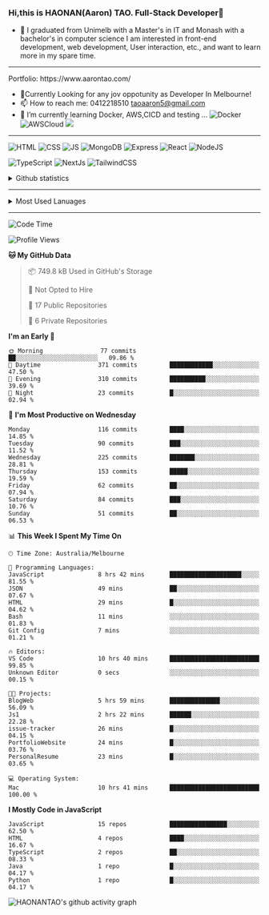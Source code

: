 ### Hi,this is HAONAN(Aaron) TAO. Full-Stack Developer👋

- 🔭 I graduated from Unimelb with a Master's in IT and Monash with a bachelor's in computer science
I am interested in front-end development, web development, User interaction, etc., and want to learn more in my spare time.
<hr/>
Portfolio: https://www.aarontao.com/

- 💬Currently Looking for any jov oppotunity as Developer In Melbourne!
- 📫 How to reach me:  0412218510   taoaaron5@gmail.com
- 🌱 I’m currently learning Docker, AWS,CICD and testing ...
![Docker](https://img.shields.io/badge/Docker-yellow?style=plastic)
![AWSCloud](https://img.shields.io/badge/AWS-yellow?style=plastic)
![](https://metrics.lecoq.io/insights/HAONANTAO)
<hr/>

![HTML](https://img.shields.io/badge/-HTML5-E34F26?style=flat-square&logo=html5&logoColor=white)
![CSS](https://img.shields.io/badge/-CSS3-1572B6?style=flat-square&logo=css3)
![JS](https://img.shields.io/badge/-JavaScript-oringe?style=flat-square&logo=javascript)
![MongoDB](https://img.shields.io/badge/MongoDB-blue?style=plastic)
![Express](https://img.shields.io/badge/Express-blue?style=plastic)
![React](https://img.shields.io/badge/react-blue?style=plastic)
![NodeJS](https://img.shields.io/badge/NodeJS-blue?style=plastic)

![TypeScript](https://img.shields.io/badge/TypeScript-blue?style=plastic)
![NextJs](https://img.shields.io/badge/NextJs-blue?style=plastic)
![TailwindCSS](https://img.shields.io/badge/TailwindCSS-blue?style=plastic)


<!-- [![Aaron's Most used languages](https://github-readme-stats.vercel.app/api/top-langs/?username=haonantao)]-->
<details>
  <summary>Github statistics</summary>
  <p align="center">
    <img src="https://github-readme-stats.vercel.app/api?username=HAONANTAO&show_icons=true" height="300"/>
  </p>
</details>
<hr/>
<details>
  <summary>Most Used Lanuages</summary>
  <p align="center">
    <img src="https://github-readme-stats.vercel.app/api/top-langs/?username=HAONANTAO&layout=donut-vertical" height="300"/>
  </p>
</details>

<hr/>

<!--START_SECTION:waka-->
![Code Time](http://img.shields.io/badge/Code%20Time-7%20hrs%2051%20mins-blue)

![Profile Views](http://img.shields.io/badge/Profile%20Views-148-blue)

**🐱 My GitHub Data** 

> 📦 749.8 kB Used in GitHub's Storage 
 > 
> 🚫 Not Opted to Hire
 > 
> 📜 17 Public Repositories 
 > 
> 🔑 6 Private Repositories 
 > 
**I'm an Early 🐤** 

```text
🌞 Morning                77 commits          ██░░░░░░░░░░░░░░░░░░░░░░░   09.86 % 
🌆 Daytime                371 commits         ████████████░░░░░░░░░░░░░   47.50 % 
🌃 Evening                310 commits         ██████████░░░░░░░░░░░░░░░   39.69 % 
🌙 Night                  23 commits          █░░░░░░░░░░░░░░░░░░░░░░░░   02.94 % 
```
📅 **I'm Most Productive on Wednesday** 

```text
Monday                   116 commits         ████░░░░░░░░░░░░░░░░░░░░░   14.85 % 
Tuesday                  90 commits          ███░░░░░░░░░░░░░░░░░░░░░░   11.52 % 
Wednesday                225 commits         ███████░░░░░░░░░░░░░░░░░░   28.81 % 
Thursday                 153 commits         █████░░░░░░░░░░░░░░░░░░░░   19.59 % 
Friday                   62 commits          ██░░░░░░░░░░░░░░░░░░░░░░░   07.94 % 
Saturday                 84 commits          ███░░░░░░░░░░░░░░░░░░░░░░   10.76 % 
Sunday                   51 commits          ██░░░░░░░░░░░░░░░░░░░░░░░   06.53 % 
```


📊 **This Week I Spent My Time On** 

```text
🕑︎ Time Zone: Australia/Melbourne

💬 Programming Languages: 
JavaScript               8 hrs 42 mins       ████████████████████░░░░░   81.55 % 
JSON                     49 mins             ██░░░░░░░░░░░░░░░░░░░░░░░   07.67 % 
HTML                     29 mins             █░░░░░░░░░░░░░░░░░░░░░░░░   04.62 % 
Bash                     11 mins             ░░░░░░░░░░░░░░░░░░░░░░░░░   01.83 % 
Git Config               7 mins              ░░░░░░░░░░░░░░░░░░░░░░░░░   01.21 % 

🔥 Editors: 
VS Code                  10 hrs 40 mins      █████████████████████████   99.85 % 
Unknown Editor           0 secs              ░░░░░░░░░░░░░░░░░░░░░░░░░   00.15 % 

🐱‍💻 Projects: 
BlogWeb                  5 hrs 59 mins       ██████████████░░░░░░░░░░░   56.09 % 
Js1                      2 hrs 22 mins       ██████░░░░░░░░░░░░░░░░░░░   22.28 % 
issue-tracker            26 mins             █░░░░░░░░░░░░░░░░░░░░░░░░   04.15 % 
PortfolioWebsite         24 mins             █░░░░░░░░░░░░░░░░░░░░░░░░   03.76 % 
PersonalResume           23 mins             █░░░░░░░░░░░░░░░░░░░░░░░░   03.65 % 

💻 Operating System: 
Mac                      10 hrs 41 mins      █████████████████████████   100.00 % 
```

**I Mostly Code in JavaScript** 

```text
JavaScript               15 repos            ████████████████░░░░░░░░░   62.50 % 
HTML                     4 repos             ████░░░░░░░░░░░░░░░░░░░░░   16.67 % 
TypeScript               2 repos             ██░░░░░░░░░░░░░░░░░░░░░░░   08.33 % 
Java                     1 repo              █░░░░░░░░░░░░░░░░░░░░░░░░   04.17 % 
Python                   1 repo              █░░░░░░░░░░░░░░░░░░░░░░░░   04.17 % 
```




<!--END_SECTION:waka-->


![HAONANTAO's github activity graph](https://github-readme-activity-graph.vercel.app/graph?username=HAONANTAO&theme=tokyo-night)


